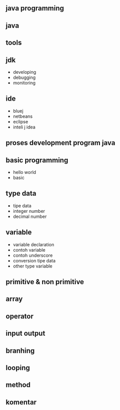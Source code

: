 ## java programming 

## java 

## tools

## jdk 
- developing 
- debugging 
- monitoring

## ide 
- bluej 
- netbeans 
- eclipse 
- inteli j idea

## proses development program java 

## basic programming 
- hello world
- basic

## type data
- tipe data 
- integer number
- decimal number 

## variable
- variable declaration 
- contoh variable 
- contoh underscore
- conversion tipe data 
- other type variable

## primitive & non primitive

 ## array

## operator 

## input output 

## branhing 

## looping 

## method 

## komentar
